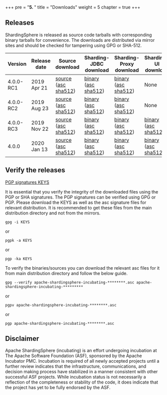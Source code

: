 +++
pre = "<b>5. </b>"
title = "Downloads"
weight = 5
chapter = true
+++

## Releases

ShardingSphere is released as source code tarballs with corresponding binary tarballs for convenience. The downloads are distributed via mirror sites and should be checked for tampering using GPG or SHA-512.

| Version   | Release date | Source download             | Sharding-JDBC download | Sharding-Proxy download | Sharding-UI download |
| --------- | ------------ | --------------------------- | ----------------------------- | ------------------------------ | ------------------------------ |
| 4.0.0-RC1 | 2019 Apr 21  | [source](https://www.apache.org/dyn/closer.cgi?path=incubator/shardingsphere/4.0.0-RC1/apache-shardingsphere-incubating-4.0.0-RC1-src.zip) ([asc](https://www.apache.org/dist/incubator/shardingsphere/4.0.0-RC1/apache-shardingsphere-incubating-4.0.0-RC1-src.zip.asc) [sha512](https://www.apache.org/dist/incubator/shardingsphere/4.0.0-RC1/apache-shardingsphere-incubating-4.0.0-RC1-src.zip.sha512)) | [binary](https://www.apache.org/dyn/closer.cgi?path=incubator/shardingsphere/4.0.0-RC1/apache-shardingsphere-incubating-4.0.0-RC1-sharding-jdbc-bin.tar.gz) ([asc](https://www.apache.org/dist/incubator/shardingsphere/4.0.0-RC1/apache-shardingsphere-incubating-4.0.0-RC1-sharding-jdbc-bin.tar.gz.asc) [sha512](https://www.apache.org/dist/incubator/shardingsphere/4.0.0-RC1/apache-shardingsphere-incubating-4.0.0-RC1-sharding-jdbc-bin.tar.gz.sha512))   | [binary](https://www.apache.org/dyn/closer.cgi?path=incubator/shardingsphere/4.0.0-RC1/apache-shardingsphere-incubating-4.0.0-RC1-sharding-proxy-bin.tar.gz) ([asc](https://www.apache.org/dist/incubator/shardingsphere/4.0.0-RC1/apache-shardingsphere-incubating-4.0.0-RC1-sharding-proxy-bin.tar.gz.asc) [sha512](https://www.apache.org/dist/incubator/shardingsphere/4.0.0-RC1/apache-shardingsphere-incubating-4.0.0-RC1-sharding-proxy-bin.tar.gz.sha512))    | None |
| 4.0.0-RC2 | 2019 Aug 23  | [source](https://www.apache.org/dyn/closer.cgi?path=incubator/shardingsphere/4.0.0-RC2/apache-shardingsphere-incubating-4.0.0-RC2-src.zip) ([asc](https://www.apache.org/dist/incubator/shardingsphere/4.0.0-RC2/apache-shardingsphere-incubating-4.0.0-RC2-src.zip.asc) [sha512](https://www.apache.org/dist/incubator/shardingsphere/4.0.0-RC2/apache-shardingsphere-incubating-4.0.0-RC2-src.zip.sha512)) | [binary](https://www.apache.org/dyn/closer.cgi?path=incubator/shardingsphere/4.0.0-RC2/apache-shardingsphere-incubating-4.0.0-RC2-sharding-jdbc-bin.tar.gz) ([asc](https://www.apache.org/dist/incubator/shardingsphere/4.0.0-RC2/apache-shardingsphere-incubating-4.0.0-RC2-sharding-jdbc-bin.tar.gz.asc) [sha512](https://www.apache.org/dist/incubator/shardingsphere/4.0.0-RC2/apache-shardingsphere-incubating-4.0.0-RC2-sharding-jdbc-bin.tar.gz.sha512))   | [binary](https://www.apache.org/dyn/closer.cgi?path=incubator/shardingsphere/4.0.0-RC2/apache-shardingsphere-incubating-4.0.0-RC2-sharding-proxy-bin.tar.gz) ([asc](https://www.apache.org/dist/incubator/shardingsphere/4.0.0-RC2/apache-shardingsphere-incubating-4.0.0-RC2-sharding-proxy-bin.tar.gz.asc) [sha512](https://www.apache.org/dist/incubator/shardingsphere/4.0.0-RC2/apache-shardingsphere-incubating-4.0.0-RC2-sharding-proxy-bin.tar.gz.sha512))    | None |
| 4.0.0-RC3 | 2019 Nov 22  | [source](https://www.apache.org/dyn/closer.cgi?path=incubator/shardingsphere/4.0.0-RC3/apache-shardingsphere-incubating-4.0.0-RC3-src.zip) ([asc](https://www.apache.org/dist/incubator/shardingsphere/4.0.0-RC3/apache-shardingsphere-incubating-4.0.0-RC3-src.zip.asc) [sha512](https://www.apache.org/dist/incubator/shardingsphere/4.0.0-RC3/apache-shardingsphere-incubating-4.0.0-RC3-src.zip.sha512)) | [binary](https://www.apache.org/dyn/closer.cgi?path=incubator/shardingsphere/4.0.0-RC3/apache-shardingsphere-incubating-4.0.0-RC3-sharding-jdbc-bin.tar.gz) ([asc](https://www.apache.org/dist/incubator/shardingsphere/4.0.0-RC3/apache-shardingsphere-incubating-4.0.0-RC3-sharding-jdbc-bin.tar.gz.asc) [sha512](https://www.apache.org/dist/incubator/shardingsphere/4.0.0-RC3/apache-shardingsphere-incubating-4.0.0-RC3-sharding-jdbc-bin.tar.gz.sha512))   | [binary](https://www.apache.org/dyn/closer.cgi?path=incubator/shardingsphere/4.0.0-RC3/apache-shardingsphere-incubating-4.0.0-RC3-sharding-proxy-bin.tar.gz) ([asc](https://www.apache.org/dist/incubator/shardingsphere/4.0.0-RC3/apache-shardingsphere-incubating-4.0.0-RC3-sharding-proxy-bin.tar.gz.asc) [sha512](https://www.apache.org/dist/incubator/shardingsphere/4.0.0-RC3/apache-shardingsphere-incubating-4.0.0-RC3-sharding-proxy-bin.tar.gz.sha512))    | [binary](https://www.apache.org/dyn/closer.cgi?path=incubator/shardingsphere/4.0.0-RC3/apache-shardingsphere-incubating-4.0.0-RC3-sharding-ui-bin.tar.gz) ([asc](https://www.apache.org/dist/incubator/shardingsphere/4.0.0-RC3/apache-shardingsphere-incubating-4.0.0-RC3-sharding-ui-bin.tar.gz.asc) [sha512](https://www.apache.org/dist/incubator/shardingsphere/4.0.0-RC3/apache-shardingsphere-incubating-4.0.0-RC3-sharding-ui-bin.tar.gz.sha512))    |
| 4.0.0     | 2020 Jan 13  | [source](https://www.apache.org/dyn/closer.cgi?path=incubator/shardingsphere/4.0.0/apache-shardingsphere-incubating-4.0.0-src.zip) ([asc](https://www.apache.org/dist/incubator/shardingsphere/4.0.0/apache-shardingsphere-incubating-4.0.0-src.zip.asc) [sha512](https://www.apache.org/dist/incubator/shardingsphere/4.0.0/apache-shardingsphere-incubating-src.zip.sha512))                               | [binary](https://www.apache.org/dyn/closer.cgi?path=incubator/shardingsphere/4.0.0/apache-shardingsphere-incubating-4.0.0-sharding-jdbc-bin.tar.gz) ([asc](https://www.apache.org/dist/incubator/shardingsphere/4.0.0/apache-shardingsphere-incubating-4.0.0-sharding-jdbc-bin.tar.gz.asc) [sha512](https://www.apache.org/dist/incubator/shardingsphere/4.0.0/apache-shardingsphere-incubating-4.0.0-sharding-jdbc-bin.tar.gz.sha512))                           | [binary](https://www.apache.org/dyn/closer.cgi?path=incubator/shardingsphere/4.0.0/apache-shardingsphere-incubating-4.0.0-sharding-proxy-bin.tar.gz) ([asc](https://www.apache.org/dist/incubator/shardingsphere/4.0.0/apache-shardingsphere-incubating-4.0.0-sharding-proxy-bin.tar.gz.asc) [sha512](https://www.apache.org/dist/incubator/shardingsphere/4.0.0/apache-shardingsphere-incubating-4.0.0-sharding-proxy-bin.tar.gz.sha512))                            | [binary](https://www.apache.org/dyn/closer.cgi?path=incubator/shardingsphere/4.0.0/apache-shardingsphere-incubating-4.0.0-sharding-ui-bin.tar.gz) ([asc](https://www.apache.org/dist/incubator/shardingsphere/4.0.0/apache-shardingsphere-incubating-4.0.0-sharding-ui-bin.tar.gz.asc) [sha512](https://www.apache.org/dist/incubator/shardingsphere/4.0.0/apache-shardingsphere-incubating-4.0.0-sharding-ui-bin.tar.gz.sha512))                         |

## Verify the releases

[PGP signatures KEYS](https://www.apache.org/dist/incubator/shardingsphere/KEYS)

It is essential that you verify the integrity of the downloaded files using the PGP or SHA signatures. The PGP signatures can be verified using GPG or PGP. Please download the KEYS as well as the asc signature files for relevant distribution. It is recommended to get these files from the main distribution directory and not from the mirrors.

```shell
gpg -i KEYS
```

or

```shell
pgpk -a KEYS
```

or

```shell
pgp -ka KEYS
```

To verify the binaries/sources you can download the relevant asc files for it from main distribution directory and follow the below guide.

```shell
gpg --verify apache-shardingsphere-incubating-********.asc apache-shardingsphere-incubating-*********
```

or

```shell
pgpv apache-shardingsphere-incubating-********.asc
```

or

```shell
pgp apache-shardingsphere-incubating-********.asc
```

## Disclaimer

Apache ShardingSphere (incubating) is an effort undergoing incubation at The Apache Software Foundation (ASF), sponsored by the Apache Incubator PMC.
Incubation is required of all newly accepted projects until a further review indicates that the infrastructure, 
communications, and decision making process have stabilized in a manner consistent with other successful ASF projects. 
While incubation status is not necessarily a reflection of the completeness or stability of the code, 
it does indicate that the project has yet to be fully endorsed by the ASF.
